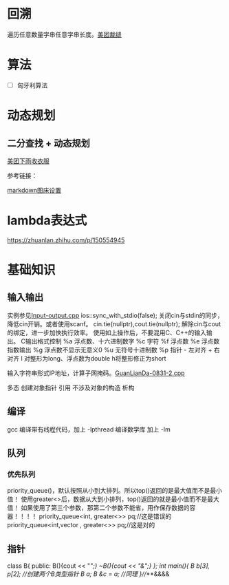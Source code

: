 # 回溯
遍历任意数量字串任意字串长度。[美团裁缝](../bishi/resolved/美团/meituan-0827-3.cpp#L76)

# 算法
- [ ] 匈牙利算法

# 动态规划

## 二分查找 + 动态规划
[美团下雨收衣服](../bishi/resolved/美团/meituan-0827-4.cpp#L54)


参考链接：

[markdown图床设置](https://www.php.cn/tool/vscode/493601.html)


# lambda表达式
https://zhuanlan.zhihu.com/p/150554945


# 基础知识
## 输入输出
实例参见[Input-output.cpp](../essential/Input-output.cpp)
ios::sync_with_stdio(false);  关闭cin与stdin的同步，降低cin开销。或者使用scanf。
cin.tie(nullptr),cout.tie(nullptr);  解除cin与cout的绑定，进一步加快执行效率。
使用如上操作后，不要混用C、C++的输入输出。
C输出格式控制 %a 浮点数、十六进制数字       %c 字符       %f 浮点数       %e 浮点数指数输出       %g 浮点数不显示无意义0
%u 无符号十进制数       %p 指针       - 左对齐       + 右对齐       l 对整形为long、浮点数为double       h将整形修正为short

输入字符串形式IP地址，计算子网掩码。[GuanLianDa-0831-2.cpp](../bishi/resolved/广联达/GuanLianDa-0831-2.cpp)

多态
创建对象指针 引用 不涉及对象的构造 析构

## 编译
gcc 编译带有线程代码，加上 -lpthread
    编译数学库  加上 -lm
## 队列
### 优先队列
priority_queue()，默认按照从小到大排列。所以top()返回的是最大值而不是最小值！
使用greater<>后，数据从大到小排列，top()返回的就是最小值而不是最大值！
如果使用了第三个参数，那第二个参数不能省，用作保存数据的容器！！！！
priority_queue<int, greater<>> pq;//这是错误的
priority_queue<int,vector<int> , greater<>> pq;//这是对的


## 指针
class B{
    public:
    B(){cout << "*";}
    ~B(){cout << "&";}
};
int main(){
    B b[3], *p[2];  //创建两个B类型指针
    B a;
    B &c = a;     //同理
}//****&&&&

